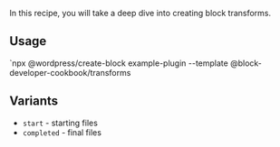 In this recipe, you will take a deep dive into creating block transforms.

## Usage

`npx @wordpress/create-block example-plugin --template @block-developer-cookbook/transforms

## Variants

-   `start` - starting files
-   `completed` - final files
